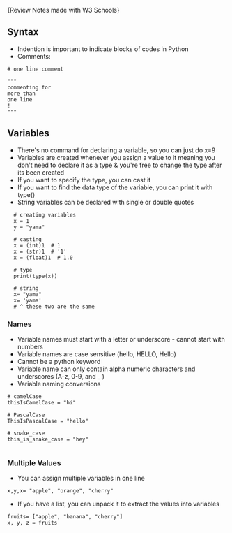 {Review Notes made with W3 Schools}
## Syntax
- Indention is important to indicate blocks of codes in Python
- Comments: 
```
# one line comment 

""" 
commenting for
more than 
one line 
!
""" 
```
## Variables
- There's no command for declaring a variable, so you can just do x=9 
- Variables are created whenever you assign a value to it meaning you don't need to declare it as a type & you're free to change the type after its been created
- If you want to specify the type, you can cast it  
- If you want to find the data type of the variable, you can print it with type()
- String variables can be declared with single or double quotes 
```
  # creating variables
  x = 1
  y = "yama"
  
  # casting
  x = (int)1  # 1
  x = (str)1  # '1'
  x = (float)1  # 1.0

  # type
  print(type(x))

  # string
  x= "yama" 
  x= 'yama'
  # ^ these two are the same
```

### Names
- Variable names must start with a letter or underscore - cannot start with numbers
- Variable names are case sensitive (hello, HELLO, Hello)
- Cannot be a python keyword
- Variable name can only contain alpha numeric characters and underscores (A-z, 0-9, and _ )
- Variable naming conversions
```
# camelCase
thisIsCamelCase = "hi"

# PascalCase 
ThisIsPascalCase = "hello"

# snake_case
this_is_snake_case = "hey"


```
### Multiple Values
- You can assign multiple variables in one line 
```
x,y,x= "apple", "orange", "cherry"
```
- If you have a list, you can unpack it to extract the values into variables
```
fruits= ["apple", "banana", "cherry"]  
x, y, z = fruits
```